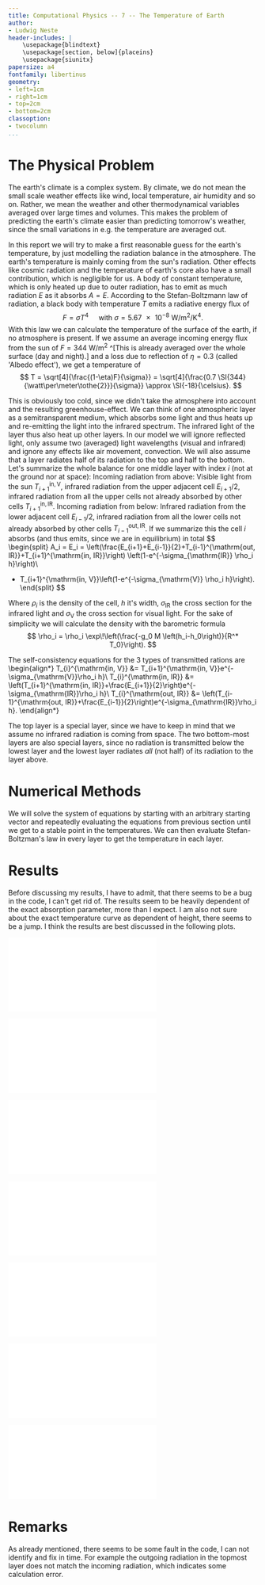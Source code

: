 ```yaml
---
title: Computational Physics -- 7 -- The Temperature of Earth
author:
- Ludwig Neste
header-includes: |
    \usepackage{blindtext}
    \usepackage[section, below]{placeins}
    \usepackage{siunitx}
papersize: a4
fontfamily: libertinus
geometry: 
- left=1cm
- right=1cm
- top=2cm
- bottom=2cm
classoption:
- twocolumn
...
```


# The Physical Problem
The earth's climate is a complex system. 
By climate, we do not mean the small scale weather effects like wind, local temperature, air humidity and so on. 
Rather, we mean the weather and other thermodynamical variables averaged over large times and volumes. 
This makes the problem of predicting the earth's climate easier than predicting tomorrow's weather, since the small variations in e.g. the temperature 
are averaged out. 

In this report we will try to make a first reasonable guess for the earth's temperature, by just modelling the radiation balance in the atmosphere.
The earth's temperature is mainly coming from the sun's radiation. Other effects like cosmic radiation and the temperature of earth's core also have a small contribution, which is negligible for us.
A body of constant temperature, which is only heated up due to outer radiation, has to emit as much radiation $E$ as it 
absorbs $A=E$. 
According to the Stefan-Boltzmann law of radiation, a black body with temperature $T$ emits a radiative energy flux of 
$$
F = \sigma T^4\quad \text{ with } \sigma = \SI{5.67e-8}{\watt\per\meter\tothe{2}\per\kelvin\tothe{4}}.
$$
With this law we can calculate the temperature of the surface of the earth, if no atmosphere is present.
If we assume an average incoming energy flux from the sun of $F=\SI{344}{\watt\per\meter\tothe{2}}$ ^[This is already averaged over the whole surface (day and night).] and a 
loss due to reflection of $\eta = 0.3$ (called 'Albedo effect'), we get a temperature of 
$$
T = \sqrt[4]{\frac{(1-\eta)F}{\sigma}}  = \sqrt[4]{\frac{0.7 \SI{344}{\watt\per\meter\tothe{2}}}{\sigma}} \approx \SI{-18}{\celsius}.
$$

This is obviously too cold, since we didn't take the atmosphere into account and the resulting greenhouse-effect. 
We can think of one atmospheric layer as a semitransparent medium, which absorbs some light and thus heats up and re-emitting the light 
into the infrared spectrum. The infrared light of the layer thus also heat up other layers. 
In our model we will ignore reflected light, only assume two (averaged) light wavelengths (visual and infrared) and ignore any effects 
like air movement, convection. We will also assume that a layer radiates half of its radiation to the top and half to the bottom.
Let's summarize the whole balance for one middle layer with index $i$ (not at the ground nor at space):
Incoming radiation from above: Visible light from the sun $T_{i+1}^{\mathrm{in, V}}$, 
infrared radiation from the upper adjacent cell $E_{i+1}/2$, infrared radiation from all the upper cells not 
already absorbed by other cells $T_{i+1}^{\mathrm{in, IR}}$. 
Incoming radiation from below: Infrared radiation from the lower adjacent cell $E_{i-1}/2$, infrared radiation from all the lower cells not 
already absorbed by other cells $T_{i-1}^{\mathrm{out, IR}}$. 
If we summarize this the cell $i$ absorbs (and thus emits, since we are in equilibrium) in total 
$$
\begin{split}
A_i = E_i 
= \left(\frac{E_{i+1}+E_{i-1}}{2}+T_{i-1}^{\mathrm{out, IR}}+T_{i+1}^{\mathrm{in, IR}}\right)
 \left(1-e^{-\sigma_{\mathrm{IR}} \rho_i h}\right)\\
+  T_{i+1}^{\mathrm{in, V}}\left(1-e^{-\sigma_{\mathrm{V}} \rho_i h}\right).
\end{split}
$$

Where $\rho_i$ is the density of the cell, $h$ it's width, $\sigma_{\mathrm{IR}}$ the cross section for 
the infrared light and $\sigma_{\mathrm{V}}$ the cross section for visual light.
For the sake of simplicity we will calculate the density with the barometric formula
$$
\rho_i = \rho_i \exp\!\left(\frac{-g_0 M \left(h_i-h_0\right)}{R^* T_0}\right).
$$

The self-consistency equations for the 3 types of transmitted rations are
\begin{align*}
T_{i}^{\mathrm{in, V}} &= T_{i+1}^{\mathrm{in, V}}e^{-\sigma_{\mathrm{V}}\rho_i h}\\
T_{i}^{\mathrm{in, IR}} &= \left(T_{i+1}^{\mathrm{in, IR}}+\frac{E_{i+1}}{2}\right)e^{-\sigma_{\mathrm{IR}}\rho_i h}\\
T_{i}^{\mathrm{out, IR}} &= \left(T_{i-1}^{\mathrm{out, IR}}+\frac{E_{i-1}}{2}\right)e^{-\sigma_{\mathrm{IR}}\rho_i h}.
\end{align*}

The top layer is a special layer, since we have to keep in mind that we assume no infrared radiation is coming from space.
The two bottom-most layers are also special layers, since no radiation is transmitted below the lowest layer and 
the lowest layer radiates *all* (not half) of its radiation to the layer above.

# Numerical Methods
We will solve the system of equations by starting with an arbitrary starting vector and repeatedly
evaluating the equations from previous section until we get to a stable point in the temperatures. 
We can then evaluate Stefan-Boltzman's law in every layer to get the temperature in each layer.


# Results
Before discussing my results, I have to admit, that there seems to be a bug in the code, I can't get rid of. 
The results seem to be heavily dependent of the exact absorption parameter, more than I expect. I am also 
not sure about the exact temperature curve as dependent of height, there seems to be a jump. 
I think the results are best discussed in the following plots.

![The temperature dependend on the height. This used $N=1000$ layers and $\alpha_{\mathrm{vis}} = 5\cdot 10^{-5}$, $\alpha_{\mathrm{IR}} = 10^{-2}$. The temperature at the ground is $T=34 \mathrm{{}^oC}$ and it needed 22616 iterations to converge.](build/plots/temperature.pdf)

![The number of iterations needed to converge depending on the number of layers. $\alpha_{\mathrm{vis}} = 5\cdot 10^{-5}$ $\alpha_{\mathrm{IR}} = 10^{-2}$](build/plots/ns_iters.pdf)

![The resulting temperature depending on the number of layers. $\alpha_{\mathrm{vis}} = 5\cdot 10^{-5}$ $\alpha_{\mathrm{IR}} = 10^{-2}$](build/plots/ns_temps.pdf)

![The number of iterations needed to converge depending on the infrared interaction factor.$\alpha_{\mathrm{vis}} = 5\cdot 10^{-5}$](build/plots/sigma_ir_iters.pdf)

![The temperature depending on the infrared interaction factor.$\alpha_{\mathrm{vis}} = 5\cdot 10^{-5}$](build/plots/sigma_ir_temps.pdf)

![The number of iterations needed to converge depending on the visual interaction factor.$\alpha_{\mathrm{IR}} = 10^{-2}$](build/plots/sigma_vis_iters.pdf)

![The temperature depending on the visual interaction factor.$\alpha_{\mathrm{IR}} = 10^{-2}$](build/plots/sigma_vis_temps.pdf)

# Remarks
As already mentioned, there seems to be some fault in the code, I can not identify and fix in time. For example the outgoing radiation in the topmost layer does not match the incoming radiation, which indicates some calculation error.